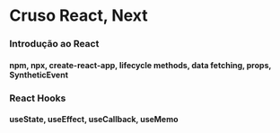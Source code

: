 # Cruso React, Next
### Introdução ao React
#### npm, npx, create-react-app, lifecycle methods, data fetching, props, SyntheticEvent
### React Hooks
#### useState, useEffect, useCallback, useMemo
